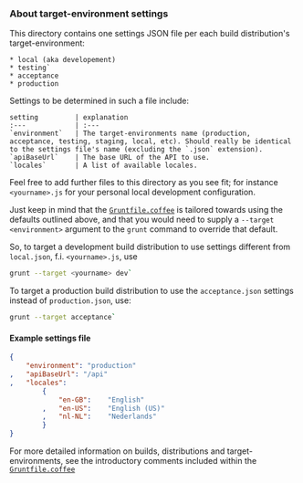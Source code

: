### About target-environment settings

This directory contains one settings JSON file per each build distribution's target-environment:

    * local (aka developement)
    * testing`
    * acceptance
    * production

Settings to be determined in such a file include:

    setting         | explanation
    :---            | :---
    `environment`   | The target-environments name (production, acceptance, testing, staging, local, etc). Should really be identical to the settings file's name (excluding the `.json` extension).
    `apiBaseUrl`    | The base URL of the API to use.
    `locales`       | A list of available locales.

Feel free to add further files to this directory as you see fit; for instance `<yourname>.js` for your personal local development configuration.

Just keep in mind that the [`Gruntfile.coffee`](../Gruntfile.coffee) is tailored towards using the defaults outlined above, and that you would need to supply a
`--target <environment>` argument to the `grunt` command to override that default.

So, to target a development build distribution to use settings different from `local.json`, f.i. `<yourname>.js`, use

```sh
grunt --target <yourname> dev`
```

To target a production build distribution to use the `acceptance.json` settings instead of `production.json`, use:

```sh
grunt --target acceptance`
```

#### Example settings file

```json
{
    "environment": "production"
,   "apiBaseUrl": "/api"
,   "locales":
        {
            "en-GB":    "English"
        ,   "en-US":    "English (US)"
        ,   "nl-NL":    "Nederlands"
        }
}
```

For more detailed information on builds, distributions and target-environments, see the introductory comments included within the 
[`Gruntfile.coffee`](../Grunfile.coffee)

